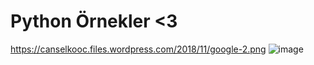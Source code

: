 # Python Örnekler <3
https://canselkooc.files.wordpress.com/2018/11/google-2.png
![image](https://user-images.githubusercontent.com/77877967/119269886-a0e12c00-bc02-11eb-9acc-bb9e32ab8b03.png)
